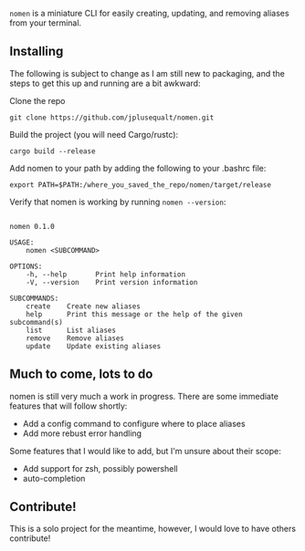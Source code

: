 `nomen` is a miniature CLI for easily creating, updating, and removing aliases from your terminal.

## Installing
The following is subject to change as I am still new to packaging, and the steps to get this up and running are a bit awkward:

Clone the repo

`git clone https://github.com/jplusequalt/nomen.git`

Build the project (you will need Cargo/rustc):

`cargo build --release`

Add nomen to your path by adding the following to your .bashrc file:

`export PATH=$PATH:/where_you_saved_the_repo/nomen/target/release`

Verify that nomen is working by running `nomen --version`:

```

nomen 0.1.0

USAGE:
    nomen <SUBCOMMAND>

OPTIONS:
    -h, --help       Print help information
    -V, --version    Print version information

SUBCOMMANDS:
    create    Create new aliases
    help      Print this message or the help of the given subcommand(s)
    list      List aliases
    remove    Remove aliases
    update    Update existing aliases
```

## Much to come, lots to do
nomen is still very much a work in progress. There are some immediate features that will follow shortly:
- Add a config command to configure where to place aliases
- Add more rebust error handling

Some features that I would like to add, but I'm unsure about their scope:
- Add support for zsh, possibly powershell
- auto-completion

## Contribute!
This is a solo project for the meantime, however, I would love to have others contribute!